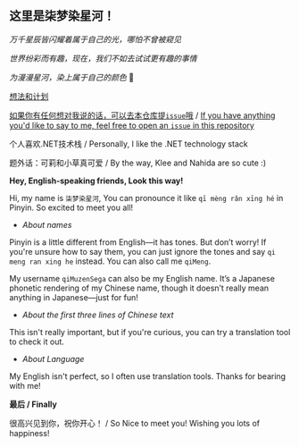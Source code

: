 ## 这里是柒梦染星河！

_万千星辰皆闪耀着属于自己的光，哪怕不曾被窥见_

_世界纷彩而有趣，现在，我们不如去试试更有趣的事情_

_为漫漫星河，染上属于自己的颜色_ 🌟

[想法和计划](想法和计划.md)

[如果你有任何想对我说的话，可以去本仓库提`issue`哦](https://github.com/qiMuzenSeiga/qiMuzenSeiga/issues)
 / 
[If you have anything you'd like to say to me, feel free to open an `issue` in this repository](https://github.com/qiMuzenSeiga/qiMuzenSeiga/issues)


个人喜欢.NET技术栈  / Personally, I like the .NET technology stack


题外话：可莉和小草真可爱
 / 
By the way, Klee and Nahida are so cute :)

**Hey, English-speaking friends, Look this way!**


Hi, my name is `柒梦染星河`, You can pronounce it like `qī mèng rǎn xīng hé` in Pinyin. So excited to meet you all!

- _About names_

Pinyin is a little different from English—it has tones. But don’t worry! If you're unsure how to say them, you can just ignore the tones and say `qi meng ran xing he` instead. You can also call me `qiMeng`. 

My username `qiMuzenSega` can also be my English name. It’s a Japanese phonetic rendering of my Chinese name, though it doesn’t really mean anything in Japanese—just for fun!

- _About the first three lines of Chinese text_

This isn't really important, but if you're curious, you can try a translation tool to check it out.

- _About Language_

My English isn't perfect, so I often use translation tools. Thanks for bearing with me!




**最后 / Finally** 

很高兴见到你，祝你开心！
 / 
So Nice to meet you! Wishing you lots of happiness!

